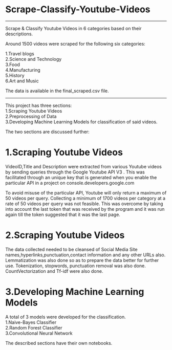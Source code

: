 # Scrape-Classify-Youtube-Videos
________________________________________________________________________________
Scrape &amp; Classify Youtube Videos in 6 categories based on their descriptions.  

Around 1500 videos were scraped for the following six categories:  
  
1.Travel blogs  
2.Science and Technology  
3.Food  
4.Manufacturing  
5.History  
6.Art and Music  
  
The data is available in the final_scraped.csv file.  
________________________________________________________________________________  

This project has three sections:  
  1.Scraping Youtube Videos  
  2.Preprocessing of Data   
  3.Developing Machine Learning Models for classification of said videos.  

The two sections are discussed further:  
# 1.Scraping Youtube Videos  
VideoID,Title and Description were extracted from various Youtube videos by sending queries
through the Google Youtube API V3 . This was facilitated through an unique key that is generated when
you enable the particular API in a project on console.developers.google.com

To avoid misuse of the particular API, Youtube will only return a maximum of 50 videos per query.
Collecting a minimum of 1700 videos per category at a rate of 50 videos per query was not feasible. This
was overcome by taking into account the last token that was received by the program and it was run again
till the token suggested that it was the last page.

# 2.Scraping Youtube Videos  
The data collected needed to be cleansed of Social Media Site names,hyperlinks,punctuation,contact
information and any other URLs also.
Lemmatization was also done so as to prepare the data better for further use.
Tokenization, stopwords, punctuation removal was also done.
CountVectorization and Tf-idf were also done.

# 3.Developing Machine Learning Models  
 A total of 3 models were developed for the classification.  
  1.Naive-Bayes Classifier  
  2.Random Forest Classifier   
  3.Convolutional Neural Network  

The described sections have their own notebooks.  
